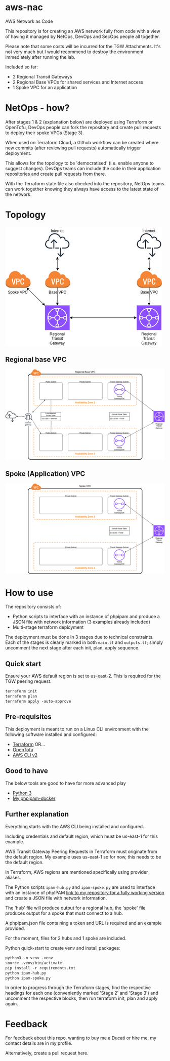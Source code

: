 # aws-nac
AWS Network as Code

This repository is for creating an AWS network fully from code with a view of having it managed by NetOps, DevOps and SecOps people all together.  

Please note that some costs will be incurred for the TGW Attachments. It's not very much but I would recommend to destroy the environment immediately after running the lab.  

Included so far:
- 2 Regional Transit Gateways
- 2 Regional Base VPCs for shared services and Internet access
- 1 Spoke VPC for an application

# NetOps - how?
After stages 1 & 2 (explanation below) are deployed using Terraform or OpenTofu, DevOps people can fork the repository and create pull requests to deploy their spoke VPCs (Stage 3).

When used on Terraform Cloud, a Github workflow can be created where new commits (after reviewing pull requests) automatically trigger deployment.

This allows for the topology to be 'democratised' (i.e. enable anyone to suggest changes). DevOps teams can include the code in their application repositories and create pull requests from there.

With the Terraform state file also checked into the repository, NetOps teams can work together knowing they always have access to the latest state of the network.

# Topology
![High level topology overview](images/Topology-Overview.drawio.png)


## Regional base VPC
![Regional base VPC](images/Topology-Base%20VPC.drawio.png)


## Spoke (Application) VPC
![Spoke VPC](images/Topology-Spoke%20VPC.drawio.png)


# How to use
The repository consists of:
- Python scripts to interface with an instance of phpipam and produce a JSON file with network information (3 examples already included)
- Multi-stage terraform deployment

The deployment must be done in 3 stages due to technical constraints.  
Each of the stages is clearly marked in both `main.tf` and `outputs.tf`; simply uncomment the next stage after each init, plan, apply sequence.

## Quick start
Ensure your AWS default region is set to us-east-2. This is required for the TGW peering request.
```
terraform init
terraform plan
terraform apply -auto-approve
```

## Pre-requisites
This deployment is meant to run on a Linux CLI environment with the following software installed and configured:
- [Terraform](https://developer.hashicorp.com/terraform/install)
OR...
- [OpenTofu](https://opentofu.org/docs/intro/install/)
- [AWS CLI v2](https://github.com/aws/aws-cli/tree/v2)

## Good to have
The below tools are good to have for more advanced play
- [Python 3](https://www.python.org/downloads/)
- [My phpipam-docker](https://github.com/peetvandesande/phpipam-docker)

## Further explanation
Everything starts with the AWS CLI being installed and configured.  

Including credentials and default region, which must be us-east-1 for this example.  

AWS Transit Gateway Peering Requests in Terraform must originate from the default region. My example uses us-east-1 so for now, this needs to be the default region.  

In Terraform, AWS regions are mentioned specifically using provider aliases.

The Python scripts `ipam-hub.py` and `ipam-spoke.py` are used to interface with an instance of phpIPAM [link to my repository for a fully working version](https://github.com/peetvandesande/phpipam-docker) and create a JSON file with network information.  

The 'hub' file will produce output for a regional hub, the 'spoke' file produces output for a spoke that must connect to a hub.

A phpipam.json file containing a token and URL is required and an example provided.

For the moment, files for 2 hubs and 1 spoke are included.

Python quick-start to create venv and install packages:
```
python3 -m venv .venv
source .venv/bin/activate
pip install -r requirements.txt
python ipam-hub.py
python ipam-spoke.py
```

In order to progress through the Terraform stages, find the respective headings for each one (conveniently marked 'Stage 2' and 'Stage 3') and uncomment the respective blocks, then run terraform init, plan and apply again.  


# Feedback
For feedback about this repo, wanting to buy me a Ducati or hire me, my contact details are in my profile.  

Alternatively, create a pull request here.